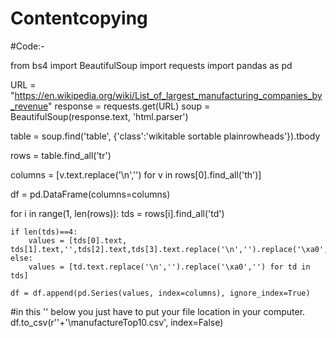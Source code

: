 # Contentcopying
#Code:-


from bs4 import BeautifulSoup
import requests
import pandas as pd

URL = "https://en.wikipedia.org/wiki/List_of_largest_manufacturing_companies_by_revenue"
response = requests.get(URL)
soup = BeautifulSoup(response.text, 'html.parser')

table = soup.find('table', {'class':'wikitable sortable plainrowheads'}).tbody

rows = table.find_all('tr')

columns = [v.text.replace('\n','') for v in rows[0].find_all('th')]

df = pd.DataFrame(columns=columns)

for i in range(1, len(rows)):
    tds = rows[i].find_all('td')

    if len(tds)==4:
        values = [tds[0].text, tds[1].text,'',tds[2].text,tds[3].text.replace('\n','').replace('\xa0','')]
    else:
        values = [td.text.replace('\n','').replace('\xa0','') for td in tds]

    df = df.append(pd.Series(values, index=columns), ignore_index=True)
#in this '' below you just have to put your file location in your computer.
    df.to_csv(r''+'\\manufactureTop10.csv', index=False)
